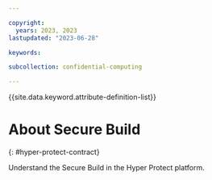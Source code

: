 ```yaml
---

copyright:
  years: 2023, 2023
lastupdated: "2023-06-28"

keywords: 

subcollection: confidential-computing

---
```


{{site.data.keyword.attribute-definition-list}}

# About Secure Build
{: #hyper-protect-contract}

Understand the Secure Build in the Hyper Protect platform.

